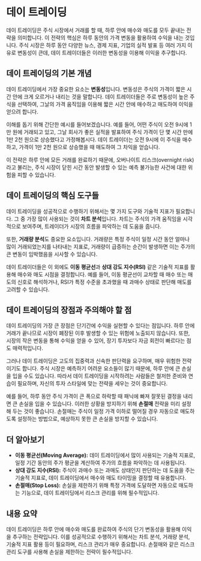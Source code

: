 # 데이 트레이딩

데이 트레이딩은 주식 시장에서 거래를 할 때, 하루 안에 매수와 매도를 모두 끝내는 전략을 의미합니다. 이 전략의 핵심은 하루 동안의 가격 변동을 활용하여 수익을 내는 것입니다. 주식 시장은 하루 동안 다양한 뉴스, 경제 지표, 기업의 실적 발표 등 여러 가지 이유로 변동성이 큰데, 데이 트레이더들은 이러한 변동성을 이용해 이익을 추구합니다.

## 데이 트레이딩의 기본 개념

데이 트레이딩에서 가장 중요한 요소는 **변동성**입니다. 변동성은 주식의 가격이 짧은 시간 안에 크게 오르거나 내리는 것을 말합니다. 데이 트레이더들은 주로 변동성이 높은 주식을 선택하여, 그날의 가격 움직임을 이용해 짧은 시간 안에 매수하고 매도하여 이익을 얻으려 합니다.

이해를 돕기 위해 간단한 예시를 들어보겠습니다. 예를 들어, 어떤 주식이 오전 9시에 1만 원에 거래되고 있고, 그날 회사가 좋은 실적을 발표하여 주식 가격이 단 몇 시간 만에 1만 2천 원으로 상승했다고 가정해봅시다. 데이 트레이더는 오전 9시에 이 주식을 매수하고, 가격이 1만 2천 원으로 상승했을 때 매도하여 그 차익을 얻습니다. 

이 전략은 하루 안에 모든 거래를 완료하기 때문에, 오버나이트 리스크(overnight risk)라고 불리는, 주식 시장이 닫힌 시간 동안 발생할 수 있는 예측 불가능한 사건에 대한 위험을 피할 수 있습니다.

## 데이 트레이딩의 핵심 도구들

데이 트레이딩을 성공적으로 수행하기 위해서는 몇 가지 도구와 기술적 지표가 필요합니다. 그 중 가장 많이 사용되는 것이 **차트 분석**입니다. 차트는 주식의 가격 움직임을 시각적으로 보여주며, 트레이더가 시장의 흐름을 파악하는 데 도움을 줍니다. 

또한, **거래량 분석**도 중요한 요소입니다. 거래량은 특정 주식이 일정 시간 동안 얼마나 많이 거래되었는지를 나타내는 지표로, 거래량이 급증하는 순간이 발생하면 이는 주가의 큰 변동이 임박했음을 시사할 수 있습니다. 

데이 트레이더들은 이 외에도 **이동 평균선**과 **상대 강도 지수(RSI)**  같은 기술적 지표를 활용해 매수와 매도 시점을 결정합니다. 예를 들어, 이동 평균선이 교차할 때 매수 또는 매도의 신호로 해석하거나, RSI가 특정 수준을 초과했을 때 과매수 상태로 판단해 매도를 고려할 수 있습니다.

## 데이 트레이딩의 장점과 주의해야 할 점

데이 트레이딩의 가장 큰 장점은 단기간에 수익을 실현할 수 있다는 점입니다. 하루 안에 거래가 끝나므로 시장이 폐장된 이후 발생할 수 있는 위험에 노출되지 않습니다. 또한, 시장의 작은 변동을 통해 수익을 얻을 수 있어, 장기 투자보다 자금 회전이 빠르다는 점도 매력적입니다.

그러나 데이 트레이딩은 고도의 집중력과 신속한 판단력을 요구하며, 매우 위험한 전략이기도 합니다. 주식 시장은 예측하기 어려운 요소들이 많기 때문에, 하루 안에 큰 손실을 입을 수도 있습니다. 따라서 데이 트레이딩을 시작하려는 사람들은 철저한 준비와 연습이 필요하며, 자신의 투자 스타일에 맞는 전략을 세우는 것이 중요합니다.

예를 들어, 하루 동안 주식 가격이 큰 폭으로 하락할 때 패닉에 빠져 잘못된 결정을 내리면 큰 손실을 입을 수 있습니다. 이러한 상황을 방지하기 위해 **손절매** 전략을 미리 설정해 두는 것이 좋습니다. 손절매는 주식이 일정 가격 이하로 떨어질 경우 자동으로 매도하도록 설정하는 방법으로, 예상하지 못한 큰 손실을 방지할 수 있습니다.

## 더 알아보기

- **이동 평균선(Moving Average):** 데이 트레이딩에서 많이 사용되는 기술적 지표로, 일정 기간 동안의 주가 평균을 계산하여 주가의 흐름을 파악하는 데 사용됩니다.
- **상대 강도 지수(RSI):** 주식이 과매수 또는 과매도 상태인지 판단하는 데 도움을 주는 기술적 지표로, 데이 트레이딩에서 매수와 매도 타이밍을 결정할 때 유용합니다.
- **손절매(Stop Loss):** 손실을 제한하기 위해 특정 가격에 도달하면 자동으로 매도하는 기능으로, 데이 트레이딩에서 리스크 관리를 위해 필수적입니다.

## 내용 요약

데이 트레이딩은 하루 안에 매수와 매도를 완료하여 주식의 단기 변동성을 활용해 이익을 추구하는 전략입니다. 이를 성공적으로 수행하기 위해서는 차트 분석, 거래량 분석, 기술적 지표 활용 등이 필요하며, 리스크 관리가 매우 중요합니다. 손절매와 같은 리스크 관리 도구를 사용해 손실을 제한하는 전략이 필수적입니다.